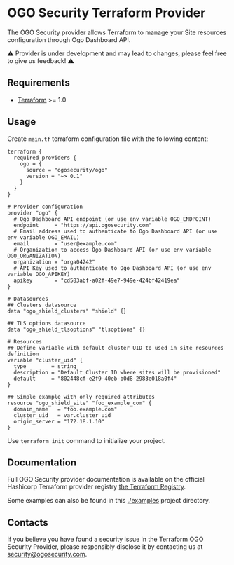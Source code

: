 # OGO Security Terraform Provider

The OGO Security provider allows Terraform to manage your Site resources configuration through Ogo Dashboard API.

⚠️  Provider is under development and may lead to changes, please feel free to give us feedback! ⚠️ 

## Requirements

- [Terraform](https://developer.hashicorp.com/terraform/downloads) >= 1.0

## Usage

Create `main.tf` terraform configuration file with the following content:

```hcl
terraform {
  required_providers {
    ogo = {
      source = "ogosecurity/ogo"
      version = "~> 0.1"
    }
  }
}

# Provider configuration
provider "ogo" {
  # Ogo Dashboard API endpoint (or use env variable OGO_ENDPOINT)
  endpoint     = "https://api.ogosecurity.com"
  # Email address used to authenticate to Ogo Dashboard API (or use env variable OGO_EMAIL)
  email        = "user@example.com"
  # Organization to access Ogo Dashboard API (or use env variable OGO_ORGANIZATION)
  organization = "orga04242"
  # API Key used to authenticate to Ogo Dashboard API (or use env variable OGO_APIKEY)
  apikey       = "cd583abf-a02f-49e7-949e-424bf42419ea"
}

# Datasources
## Clusters datasource
data "ogo_shield_clusters" "shield" {}

## TLS options datasource
data "ogo_shield_tlsoptions" "tlsoptions" {}

# Resources
## Define variable with default cluster UID to used in site resources definition
variable "cluster_uid" {
  type        = string
  description = "Default Cluster ID where sites will be provisioned"
  default     = "802448cf-e2f9-40eb-b0d8-2983e018a0f4"
}

## Simple example with only required attributes
resource "ogo_shield_site" "foo_example_com" {
  domain_name   = "foo.example.com"
  cluster_uid   = var.cluster_uid
  origin_server = "172.18.1.10"
}
```

Use `terraform init` command to initialize your project.


## Documentation

Full OGO Security provider documentation is available on the official Hashicorp Terraform provider registry [the Terraform Registry](https://registry.terraform.io/providers/ogosecurity/ogo/latest/docs).

Some examples can also be found in this [./examples](./examples) project directory.


## Contacts

If you believe you have found a security issue in the Terraform OGO Security Provider, please responsibly disclose it by contacting us at security@ogosecurity.com.
